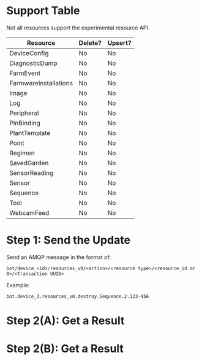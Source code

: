 # Support Table

Not all resources support the experimental resource API.

|Resource               |Delete?  |Upsert?  |
|-----------------------|---------|---------|
| DeviceConfig          |No       |No       |
| DiagnosticDump        |No       |No       |
| FarmEvent             |No       |No       |
| FarmwareInstallations |No       |No       |
| Image                 |No       |No       |
| Log                   |No       |No       |
| Peripheral            |No       |No       |
| PinBinding            |No       |No       |
| PlantTemplate         |No       |No       |
| Point                 |No       |No       |
| Regimen               |No       |No       |
| SavedGarden           |No       |No       |
| SensorReading         |No       |No       |
| Sensor                |No       |No       |
| Sequence              |No       |No       |
| Tool                  |No       |No       |
| WebcamFeed            |No       |No       |

# Step 1: Send the Update

Send an AMQP message in the format of:

```
bot/device_<id>/resources_v0/<action>/<resource type>/<resource_id or 0>/<Transaction UUID>
```

Example:

```
bot.device_3.resources_v0.destroy.Sequence.2.123-456
```

# Step 2(A): Get a Result

# Step 2(B): Get a Result
